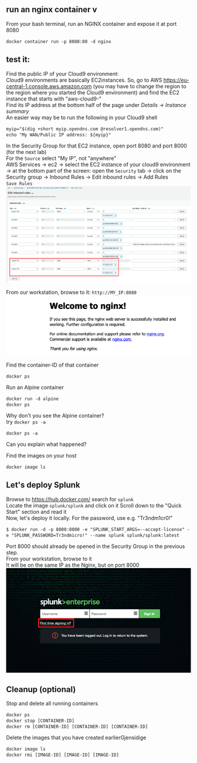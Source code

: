 ## run an nginx container  v
From your bash terminal, run an NGINX container and expose it at port 8080
```shell
docker container run -p 8080:80 -d nginx 
```
## test it:   
Find the public IP of your Cloud9 environment:  
Cloud9 environments are basically EC2instances.  So, go to AWS https://eu-central-1.console.aws.amazon.com  (you may have to change the region to the region where you started the Cloud9 environment) and find the EC2 instance that starts with "aws-cloud9-"   
Find its IP address at the bottom half of the page under *Details* -> *Instance summary*    
An easier way may be to run the following in your Cloud9 shell
```shell
myip="$(dig +short myip.opendns.com @resolver1.opendns.com)"
echo "My WAN/Public IP address: ${myip}"
```

In the Security Group for that EC2 instance, open port 8080 and port 8000 (for the next lab)   
For the `Source` select "My IP", not "anywhere"  
AWS Services -> ec2 -> select the EC2 instance of your cloud9 environment -> at the bottom part of the screen: open the `Security` tab -> click on the Security group -> Inbound Rules -> Edit inbound rules -> Add Rules  
`Save Rules`
![securityGroups](images/securityGroups.png)

From our workstation, browse to it:  `http://MY_IP:8080`  
![welcomeToNginx](images/welcomeToNginx.png)  

Find the container-ID of that container  
```shell
docker ps  
```
Run an Alpine container
```shell
docker run -d alpine
docker ps
```

Why don't you see the Alpine container?  
try `docker ps -a`
```shell
docker ps -a
```
Can you explain what happened?

Find the images on your host
```shell
docker image ls
```

## Let's deploy Splunk  
Browse to https://hub.docker.com/ search for `splunk`  
Locate the image `splunk/splunk` and click on it
Scroll down to the "Quick Start" section and read it  
Now, let's deploy it locally.
For the password, use e.g. "Tr3ndm1cr0!"  

```shell
$ docker run -d -p 8000:8000 -e "SPLUNK_START_ARGS=--accept-license" -e "SPLUNK_PASSWORD=Tr3ndmicro!" --name splunk splunk/splunk:latest
```
Port 8000 should already be opened in the Security Group in the previous step.  
From your workstation, browse to it  
It will be on the same IP as the Nginx, but on port 8000
![splunk](images/splunk.png) 



## Cleanup (optional)
Stop and delete all running containers
```shell
docker ps
docker stop [CONTAINER-ID]
docker rm [CONTAINER-ID] [CONTAINER-ID] [CONTAINER-ID] 
```
Delete the images that you have created earlierGjensidige
```shell
docker image ls
docker rmi [IMAGE-ID] [IMAGE-ID] [IMAGE-ID]
```
